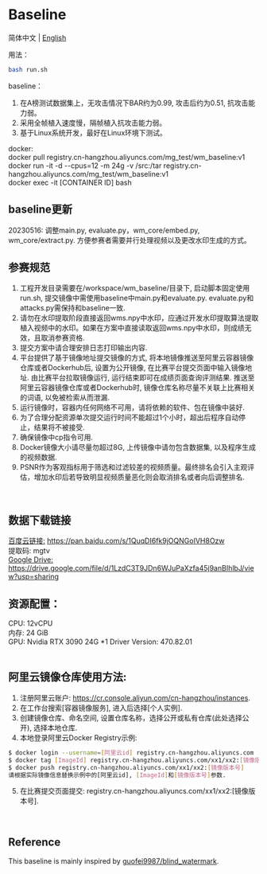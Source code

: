 # Baseline

简体中文 | [English](README_en.md)

用法：
```bash
bash run.sh
```

baseline：<br/>
1) 在A榜测试数据集上，无攻击情况下BAR约为0.99, 攻击后约为0.51, 抗攻击能力弱。<br/>
2) 采用全帧植入速度慢，隔帧植入抗攻击能力弱。<br/>
3) 基于Linux系统开发，最好在Linux环境下测试。<br/>

docker: <br/>
docker pull registry.cn-hangzhou.aliyuncs.com/mg_test/wm_baseline:v1 <br/>
docker run -it -d --cpus=12 -m 24g -v /src:/tar registry.cn-hangzhou.aliyuncs.com/mg_test/wm_baseline:v1 <br/>
docker exec -it [CONTAINER ID] bash <br/>

## baseline更新 <br/>
20230516: 调整main.py, evaluate.py，wm_core/embed.py, wm_core/extract.py. 方便参赛者需要并行处理视频以及更改水印生成的方式。

## 参赛规范 <br/>
1) 工程开发目录需要在/workspace/wm_baseline/目录下, 启动脚本固定使用run.sh, 提交镜像中需使用baseline中main.py和evaluate.py. evaluate.py和attacks.py需保持和baseline一致. <br/>
2) 请勿在水印提取阶段直接返回wms.npy中水印，应通过开发水印提取算法提取植入视频中的水印。如果在方案中直接读取返回wms.npy中水印，则成绩无效，且取消参赛资格.<br/>
3) 提交方案中请合理安排日志打印输出内容.<br/>
4) 平台提供了基于镜像地址提交镜像的方式, 将本地镜像推送至阿里云容器镜像仓库或者Dockerhub后, 设置为公开镜像, 在比赛平台提交页面中输入镜像地址. 由比赛平台拉取镜像运行, 运行结束即可在成绩页面查询评测结果. 推送至阿里云容器镜像仓库或者Dockerhub时, 镜像仓库名称尽量不关联上比赛相关的词语, 以免被检索从而泄漏.<br/>
5) 运行镜像时，容器内任何网络不可用，请将依赖的软件、包在镜像中装好. <br/>
6) 为了合理分配资源单次提交运行时间不能超过1个小时，超出后程序自动停止，结果将不被接受.<br/>
7) 确保镜像中cp指令可用.<br/>
8) Docker镜像大小请尽量勿超过8G, 上传镜像中请勿包含数据集, 以及程序生成的视频数据.<br/>
9) PSNR作为客观指标用于筛选和过滤较差的视频质量。最终排名会引入主观评估，增加水印后若导致明显视频质量恶化则会取消排名或者向后调整排名.<br/>
<br/>


## 数据下载链接
[百度云链接:](https://pan.baidu.com/s/1QuqDI6fk9jOQNGoIVH8Ozw) https://pan.baidu.com/s/1QuqDI6fk9jOQNGoIVH8Ozw  <br/>
提取码: mgtv <br/>
[Google Drive:](https://drive.google.com/file/d/1LzdC3T9JDn6WJuPaXzfa45j9anBIhlbJ/view?usp=sharing) https://drive.google.com/file/d/1LzdC3T9JDn6WJuPaXzfa45j9anBIhlbJ/view?usp=sharing  <br/>


## 资源配置：<br/>
CPU: 12vCPU <br/>
内存: 24 GiB <br/>
GPU: Nvidia RTX 3090  24G *1  Driver Version: 470.82.01 <br/>
<br/>


## 阿里云镜像仓库使用方法:<br/>
1) 注册阿里云账户: https://cr.console.aliyun.com/cn-hangzhou/instances. <br/>
2) 在工作台搜索[容器镜像服务], 进入后选择[个人实例]. <br/>
3) 创建镜像仓库、命名空间, 设置仓库名称，选择公开或私有仓库(此处选择公开),  选择本地仓库. <br/>
4) 本地登录阿里云Docker Registry示例: <br/>
```bash
$ docker login --username=[阿里云id] registry.cn-hangzhou.aliyuncs.com
$ docker tag [ImageId] registry.cn-hangzhou.aliyuncs.com/xx1/xx2:[镜像版本号]
$ docker push registry.cn-hangzhou.aliyuncs.com/xx1/xx2:[镜像版本号]
请根据实际镜像信息替换示例中的[阿里云id], [ImageId]和[镜像版本号]参数.
```
5) 在比赛提交页面提交: registry.cn-hangzhou.aliyuncs.com/xx1/xx2:[镜像版本号].
<br/>


## Reference <br/>
This baseline is mainly inspired by [guofei9987/blind_watermark](https://github.com/guofei9987/blind_watermark).
<br/>